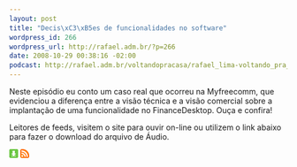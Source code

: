 ```yaml
--- 
layout: post
title: "Decis\xC3\xB5es de funcionalidades no software"
wordpress_id: 266
wordpress_url: http://rafael.adm.br/?p=266
date: 2008-10-29 00:38:16 -02:00
podcast: http://rafael.adm.br/voltandopracasa/rafael_lima-voltando_pra_casa-0030.mp3
---
```

Neste episódio eu conto um caso real que ocorreu na Myfreecomm, que evidenciou a diferença entre a visão técnica e a visão comercial sobre a implantação de uma funcionalidade no FinanceDesktop. Ouça e confira!

Leitores de feeds, visitem o site para ouvir on-line ou utilizem o link abaixo para fazer o download do arquivo de Áudio.

<a class="noborder" href="http://rafael.adm.br/voltandopracasa/rafael_lima-voltando_pra_casa-0030.mp3" title="Download"><img src="/wp-content/themes/rafael_lima-rockinblue/images/download_green.gif" border="0" alt="Download" /></a> <a class="noborder" href="http://feeds.feedburner.com/rafael_lima_podcast" title="RSS"><img src="/wp-content/themes/rafael_lima-rockinblue/images/icn-feed-16x16.png" border="0" alt="RSS" /></a>

